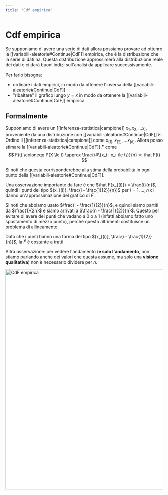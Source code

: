 ```yaml
---
title: "Cdf empirica"
---
```

# Cdf empirica
Se supponiamo di avere una serie di dati allora possiamo provare ad ottenre la [[variabili-aleatorie#Continue|CdF]] empirica, che è la distribuzione che la serie di dati ha. Questa distribuzione approssimerà alla distribuzione reale dei dati e ci darà buoni indizi sull'analisi da applicare successivamente.

Per farlo bisogna:
- ordinare i dati empirici, in modo da ottenere l'inversa della [[variabili-aleatorie#Continue|CdF]]
- "ribaltare" il grafico lungo $y = x$ in modo da ottenere la [[variabili-aleatorie#Continue|CdF]] empirica

## Formalmente
Supponiamo di avere un [[inferenza-statistica|campione]] $x_1, x_2, \ldots x_n$ proveniente da una distribuzione con [[variabili-aleatorie#Continue|CdF]] $F$. Ordino il [[inferenza-statistica|campione]] come $x_{(1)}, x_{(2)}, \ldots x_{(n)}$. Allora posso stimare la [[variabili-aleatorie#Continue|CdF]] $F$ come
$$
F(t) \coloneqq P(X \le t) \approx \frac{\#\{x_i : x_i \le t\}}{n} =: \hat F(t)
$$

Si noti che questa corrisponderebbe alla stima della probabilità in ogni punto della [[variabili-aleatorie#Continue|CdF]].

Una osservazione importante da fare è che $\hat F(x_{(i)}) = \frac{i}{n}$, quindi i punti del tipo $(x_{(i)}, \frac{i - \frac{1}{2}}{n})$ per $i = 1, \ldots, n$ ci danno un'approssimazione del grafico di $\hat F$.

Si noti che abbiamo usato $\frac{i - \frac{1}{2}}{n}$, e quindi siamo partiti da $\frac{1}{2n}$ e siamo arrivati a $\frac{n - \frac{1}{2}}{n}$. Questo per evitare di avere dei punti che vadano a $0$ o a $1$ (infatti abbiamo fatto uno spostamento di mezzo punto), perchè questo altrimenti costituisce un problema di allineamento.

Dato che i punti hanno una forma del tipo $(x_{(i)}, \frac{i - \frac{1}{2}}{n})$, la $\hat F$ è costante a tratti

Altra osservazione: per vedere l'andamento (**e solo l'andamento**, non stiamo parlando anche dei valori che questa assume, ma solo una **visione qualitativa**) non è necessario dividere per $n$.

<img src="https://upload.wikimedia.org/wikipedia/commons/0/0b/Empirical_CDF%2C_CDF_and_Confidence_Interval_plots_for_various_sample_sizes_of_Normal_Distribution.png" alt="CdF empirica" width=700 style="background: white">
